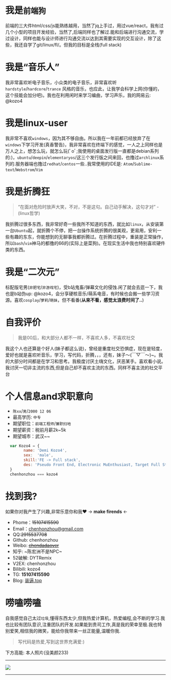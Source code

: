 # 我是`前端狗`
前端的三大件html/css/js能熟练越用，当然了jq上手过，用过vue/react，我有过几个小型的项目开发经验，当然了,后端同样也了解过.能和后端进行沟通交流，学过设计，同样也能与设计师进行沟通交流以达到其需要实现的交互设计，除了这些，我还自学了git/linux/fl/。但我的目标是全栈(full stack)

# 我是“音乐人”
我非常喜欢听电子音乐，小众类的电子音乐，非常喜欢听 `hardstyle`/`hardcore`/`trance` 风格的音乐，也应此，让我学会科学上网(你懂的，这个技能会加分吧)。我也在利用闲时来学习编曲，学习声乐，我的网易云: @kozo4

# 我是linux-user
我非常不喜欢`windows`，因为其不够自由。所以我在一年前都已经放弃了在`windows`下学习开发(真香警告)，我非常喜欢在终端下的感觉，一人之上同样也是万人之上，想怎么玩，就怎么玩(ﾟoﾟ;我使用的桌面发行版一直都是debian系列的:)，`ubuntu`/`deepin`/`elementaryos`/这三个发行版之间来回，也撸过`archlinux`系列的.服务器端也撸过`redhat`/`centos`一些..我常使用的IDE是: `Atom`/`Sublime-text`/`Webstrom`/`Vim`

# 我是折腾狂
> “在面对危险时放声大笑，不对，不是这句。自己动手解决，这句才对” - (linux哲学)

我折腾过很多东西，我非常好奇一些我所不知道的东西，就比如`linux`，从安装第一台`Ubuntu`起，就折腾个不停，把一台操作系统折腾的很美观，更易用，安利一些有趣的东东，你能想到的无聊事我都折腾过。在折腾过程中，重装是正常操作，所以`bash`/`vim`神马的都撸的66的(实际上是菜狗)。在现实生活中我也特别喜欢硬件类的东西。

# 我是“二次元”
标配版宅男(`非肥宅`/`非游戏宅`)，受b站鬼畜/弹幕文化的侵蚀.闲了就会去逛一下，我也是b站伪up: @kozo4，会分享硬核音乐/萌系电音，有时候也会搬一些学习资源。喜欢`cosplay`/`萝莉`/`萌妹`，但不看番(**从来不看，感觉太浪费时间了..**)

# 自我评价
> 我是00后，和大部分人都不一样，不喜欢人多，不喜欢社交

我这个人也还算是个好人(妹子都这么说)，曾经是重度社交恐惧症，现在是轻度，爱好也就是喜欢听音乐，学习，写代码，折腾，，，还有，妹子～(￣▽￣～)~。我的大部分时间都是在学习和思考。我极度讨厌土嗨文化，厌恶某手。喜欢看小说。我讨厌一切非主流的东西,但是自己却不喜欢主流的东西。同样不喜主流的社交平台


# 个人信息and求职意向
- `陈xx`/`男`/`2000 12 06`
- 最高学历: `中专`
- 期望职位：`前端工程师`/`兼职扫地`
- 期望薪资：税前月薪2k~5k
- 期望城市：武汉~~

```javascript    
  var Kozo4 = {
        name: 'Demi Kozo4',
        sex:  'male',
        skill:'FE -> Full stack',
        des: 'Pseudo Front End, Electronic MuEnthusiast, Target Full Stack Engineer🙌🙌'
  }
  chenhonzhou === kozo4
```

# 找到我?
如果你对我产生了兴趣,非常乐意你和我❤ → **make firends** ←
- Phome：~~15107415590~~
- Email：chenhonzhou@gmail.com
- QQ:~~2915537708~~
- Github: chenhonzhou
- Weibo: ~~[chendadaover](https://www.weibo.com/chendadaover)~~
- 知乎: ~陈宏洲不是NPC~
- 52破解: DYTRemix
- V2EX: chenhonzhou
- Bilibili: kozo4
- TG: **15107415590**
- Blog: [装逼.top](http://装逼.top)

# 唠嗑唠嗑
自我感觉自己太过`垃圾`,懂得东西太少,但我热爱计算机，热爱编程,会不断的学习.我也比较有团队意识,注重团队的开发.如果能到贵司工作,真是我的荣幸至极.我也特别爱笑,相信我的微笑，能给你我带来一丝正能量,温暖你我.

> 写代码是热爱,写到这世界充满爱:)

下方高能: 本人照片(没美颜233)

---

![](http://ww1.sinaimg.cn/large/0066xOjKgy1fn5ra1vq9ij30ck0chdk4.jpg)

------------------
